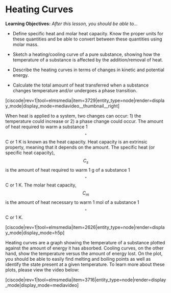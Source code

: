 <div style="float:right;margin:auto"><ebook-button title="Heating Curves" link="https://genchem.science.psu.edu/13-2-heating-curves"></ebook-button></div>


# Heating Curves

**Learning Objectives:** _After this lesson, you should be able to…_


* Define specific heat and molar heat capacity. Know the proper units for these quantities and be able to convert between these quantities using molar mass. 

* Sketch a heating/cooling curve of a pure substance, showing how the temperature of a substance is affected by the addition/removal of heat. 

* Describe the heating curves in terms of changes in kinetic and potential energy.  

* Calculate the total amount of heat transferred when a substance changes temperature and/or undergoes a phase transition.


[ciscode|rev=1|tool=elmsmedia|item=3729|entity_type=node|render=display_mode|display_mode=mediavideo__thumbnail__right]

When heat is applied to a system, two changes can occur: 1) the temperature could increase or 2) a phase change could occur.  The amount of heat required to warm a substance 1 $$^{\circ}$$C or 1 K is known as the heat capacity.  Heat capacity is an extrinsic property, meaning that it depends on the amount.  The specific heat (or specific heat capacity), $$C_s$$ is the amount of heat required to warm 1 g of a substance 1 $$^{\circ}$$C or 1 K.  The molar heat capacity, $$C_m$$ is the amount of heat necessary to warm 1 mol of a substance 1 $$^{\circ}$$C or 1 K.

[ciscode|rev=1|tool=elmsmedia|item=2626|entity_type=node|render=display_mode|display_mode=h5p]

Heating curves are a graph showing the temperature of a substance plotted against the amount of energy it has absorbed.  Cooling curves, on the other hand, show the temperature versus the amount of energy lost.  On the plot, you should be able to easily find melting and boiling points as well as identify the state present at a given temperature.  To learn more about these plots, please view the video below:

[ciscode|rev=1|tool=elmsmedia|item=3716|entity_type=node|render=display_mode|display_mode=mediavideo]